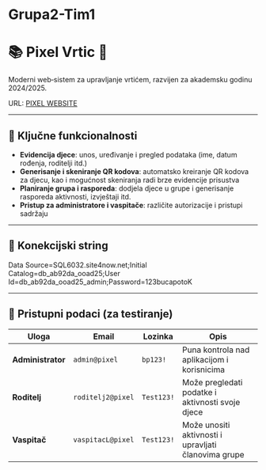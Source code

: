 # Grupa2-Tim1

# 📚 Pixel Vrtic 🎨

Moderni web‑sistem za upravljanje vrtićem, razvijen za akademsku godinu 2024/2025.

URL: <a href="http://lamina-001-site1.otempurl.com/">PIXEL WEBSITE</a>

---

## 🔧 Ključne funkcionalnosti

- **Evidencija djece**: unos, uređivanje i pregled podataka (ime, datum rođenja, roditelji itd.)
- **Generisanje i skeniranje QR kodova**: automatsko kreiranje QR kodova za djecu, kao i mogućnost skeniranja radi brze evidencije prisustva
- **Planiranje grupa i rasporeda**: dodjela djece u grupe i generisanje rasporeda aktivnosti, izvještaji itd.
- **Pristup za administratore i vaspitače**: različite autorizacije i pristupi sadržaju

---

## 🔗 Konekcijski string
Data Source=SQL6032.site4now.net;Initial Catalog=db_ab92da_ooad25;User Id=db_ab92da_ooad25_admin;Password=123bucapotoK 

---

## 🧪 Pristupni podaci (za testiranje)

| Uloga         | Email | Lozinka       | Opis                                                  |
|---------------|----------------|----------------|--------------------------------------------------------|
| **Administrator** | `admin@pixel`        | `bp123!`    | Puna kontrola nad aplikacijom i korisnicima            |
| **Roditelj**      | `roditelj2@pixel`    | `Test123!` | Može pregledati podatke i aktivnosti svoje djece       |
| **Vaspitač**      | `vaspitacL@pixel`    | `Test123!` | Može unositi aktivnosti i upravljati članovima grupe   |
